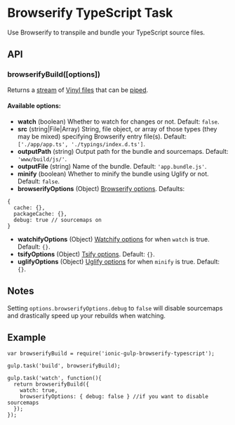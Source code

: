 # Browserify TypeScript Task
Use Browserify to transpile and bundle your TypeScript source files.

## API

### browserifyBuild([options])

Returns a [stream](http://nodejs.org/api/stream.html) of [Vinyl files](https://github.com/wearefractal/vinyl-fs)
that can be [piped](http://nodejs.org/api/stream.html#stream_readable_pipe_destination_options).

#### Available options:
- **watch** (boolean) Whether to watch for changes or not. Default: `false`.
- **src** (string|File|Array) String, file object, or array of those types (they may be mixed) specifying Browserify entry file(s). Default: `['./app/app.ts', './typings/index.d.ts']`.
- **outputPath** (string) Output path for the bundle and sourcemaps. Default: `'www/build/js/'`.
- **outputFile** (string) Name of the bundle. Default: `'app.bundle.js'`.
- **minify** (boolean) Whether to minify the bundle using Uglify or not. Default: `false`.
- **browserifyOptions** (Object) [Browserify options](https://github.com/substack/node-browserify#browserifyfiles--opts). Defaults:
```
{
  cache: {},
  packageCache: {},
  debug: true // sourcemaps on
}
```
- **watchifyOptions** (Object) [Watchify options](https://github.com/substack/watchify#watchifyb-opts) for when `watch` is true. Default: `{}`.
- **tsifyOptions** (Object) [Tsify options](https://github.com/TypeStrong/tsify#options). Default: `{}`.
- **uglifyOptions** (Object) [Uglify options](https://github.com/terinjokes/gulp-uglify#options) for when `minify` is true. Default: `{}`.

## Notes
Setting `options.browserifyOptions.debug` to `false` will disable sourcemaps and drastically speed up your rebuilds when watching.

## Example

```
var browserifyBuild = require('ionic-gulp-browserify-typescript');

gulp.task('build', browserifyBuild);

gulp.task('watch', function(){
  return browserifyBuild({
    watch: true,
    browserifyOptions: { debug: false } //if you want to disable sourcemaps
  });
});
```





